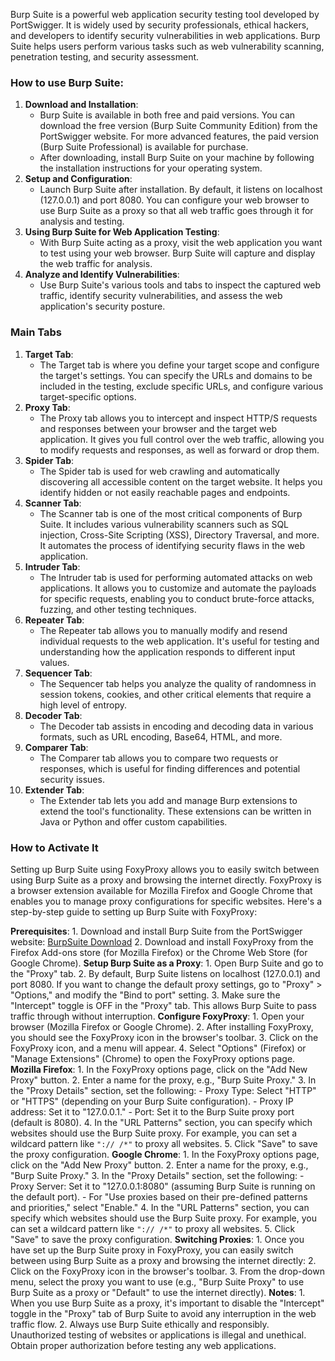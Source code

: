 Burp Suite is a powerful web application security testing tool developed by PortSwigger. It is widely used by security professionals, ethical hackers, and developers to identify security vulnerabilities in web applications. Burp Suite helps users perform various tasks such as web vulnerability scanning, penetration testing, and security assessment.

### How to use Burp Suite:
1. **Download and Installation**:
    - Burp Suite is available in both free and paid versions. You can download the free version (Burp Suite Community Edition) from the PortSwigger website. For more advanced features, the paid version (Burp Suite Professional) is available for purchase.
    - After downloading, install Burp Suite on your machine by following the installation instructions for your operating system.
2. **Setup and Configuration**:
    - Launch Burp Suite after installation. By default, it listens on localhost (127.0.0.1) and port 8080. You can configure your web browser to use Burp Suite as a proxy so that all web traffic goes through it for analysis and testing.
3. **Using Burp Suite for Web Application Testing**:
    - With Burp Suite acting as a proxy, visit the web application you want to test using your web browser. Burp Suite will capture and display the web traffic for analysis.
4. **Analyze and Identify Vulnerabilities**:
    - Use Burp Suite's various tools and tabs to inspect the captured web traffic, identify security vulnerabilities, and assess the web application's security posture.

### Main Tabs
1. **Target Tab**:
    - The Target tab is where you define your target scope and configure the target's settings. You can specify the URLs and domains to be included in the testing, exclude specific URLs, and configure various target-specific options.
2. **Proxy Tab**:
    - The Proxy tab allows you to intercept and inspect HTTP/S requests and responses between your browser and the target web application. It gives you full control over the web traffic, allowing you to modify requests and responses, as well as forward or drop them.
3. **Spider Tab**:
    - The Spider tab is used for web crawling and automatically discovering all accessible content on the target website. It helps you identify hidden or not easily reachable pages and endpoints.
4. **Scanner Tab**:
    - The Scanner tab is one of the most critical components of Burp Suite. It includes various vulnerability scanners such as SQL injection, Cross-Site Scripting (XSS), Directory Traversal, and more. It automates the process of identifying security flaws in the web application.
5. **Intruder Tab**:
    - The Intruder tab is used for performing automated attacks on web applications. It allows you to customize and automate the payloads for specific requests, enabling you to conduct brute-force attacks, fuzzing, and other testing techniques.
6. **Repeater Tab**:
    - The Repeater tab allows you to manually modify and resend individual requests to the web application. It's useful for testing and understanding how the application responds to different input values.
7. **Sequencer Tab**:
    - The Sequencer tab helps you analyze the quality of randomness in session tokens, cookies, and other critical elements that require a high level of entropy.
8. **Decoder Tab**:
    - The Decoder tab assists in encoding and decoding data in various formats, such as URL encoding, Base64, HTML, and more.
9. **Comparer Tab**:
    - The Comparer tab allows you to compare two requests or responses, which is useful for finding differences and potential security issues.
10. **Extender Tab**:
    - The Extender tab lets you add and manage Burp extensions to extend the tool's functionality. These extensions can be written in Java or Python and offer custom capabilities.

### How to Activate It
Setting up Burp Suite using FoxyProxy allows you to easily switch between using Burp Suite as a proxy and browsing the internet directly. FoxyProxy is a browser extension available for Mozilla Firefox and Google Chrome that enables you to manage proxy configurations for specific websites. Here's a step-by-step guide to setting up Burp Suite with FoxyProxy:

**Prerequisites**:
	1. Download and install Burp Suite from the PortSwigger website: [BurpSuite Download](https://portswigger.net/burp/communitydownload)
	2. Download and install FoxyProxy from the Firefox Add-ons store (for Mozilla Firefox) or the Chrome Web Store (for Google Chrome).
**Setup Burp Suite as a Proxy**:
	1. Open Burp Suite and go to the "Proxy" tab.
	2. By default, Burp Suite listens on localhost (127.0.0.1) and port 8080. If you want to change the default proxy settings, go to "Proxy" > "Options," and modify the "Bind to port" setting.
	3. Make sure the "Intercept" toggle is OFF in the "Proxy" tab. This allows Burp Suite to pass traffic through without interruption.
**Configure FoxyProxy**:
	1. Open your browser (Mozilla Firefox or Google Chrome).
	2. After installing FoxyProxy, you should see the FoxyProxy icon in the browser's toolbar.
	3. Click on the FoxyProxy icon, and a menu will appear.
	4. Select "Options" (Firefox) or "Manage Extensions" (Chrome) to open the FoxyProxy options page.
**Mozilla Firefox**:
	1. In the FoxyProxy options page, click on the "Add New Proxy" button.
	2. Enter a name for the proxy, e.g., "Burp Suite Proxy."
	3. In the "Proxy Details" section, set the following:
	    - Proxy Type: Select "HTTP" or "HTTPS" (depending on your Burp Suite configuration).
	    - Proxy IP address: Set it to "127.0.0.1."
	    - Port: Set it to the Burp Suite proxy port (default is 8080).
	4. In the "URL Patterns" section, you can specify which websites should use the Burp Suite proxy. For example, you can set a wildcard pattern like `":// /*"` to proxy all websites.
	5. Click "Save" to save the proxy configuration.
**Google Chrome**:
	1. In the FoxyProxy options page, click on the "Add New Proxy" button.
	2. Enter a name for the proxy, e.g., "Burp Suite Proxy."
	3. In the "Proxy Details" section, set the following:
	    - Proxy Server: Set it to "127.0.0.1:8080" (assuming Burp Suite is running on the default port).
	    - For "Use proxies based on their pre-defined patterns and priorities," select "Enable."
	4. In the "URL Patterns" section, you can specify which websites should use the Burp Suite proxy. For example, you can set a wildcard pattern like `":// /*"` to proxy all websites.
	5. Click "Save" to save the proxy configuration.
**Switching Proxies**: 
	1. Once you have set up the Burp Suite proxy in FoxyProxy, you can easily switch between using Burp Suite as a proxy and browsing the internet directly:
	2. Click on the FoxyProxy icon in the browser's toolbar.
	3. From the drop-down menu, select the proxy you want to use (e.g., "Burp Suite Proxy" to use Burp Suite as a proxy or "Default" to use the internet directly).
**Notes**:
	1. When you use Burp Suite as a proxy, it's important to disable the "Intercept" toggle in the "Proxy" tab of Burp Suite to avoid any interruption in the web traffic flow.
	2. Always use Burp Suite ethically and responsibly. Unauthorized testing of websites or applications is illegal and unethical. Obtain proper authorization before testing any web applications.